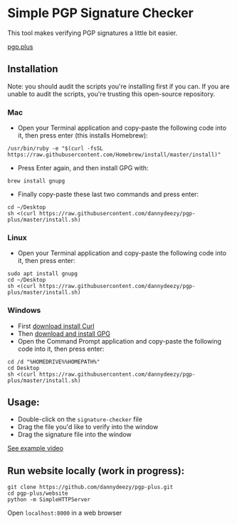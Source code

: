 # Simple PGP Signature Checker
This tool makes verifying PGP signatures a little bit easier.

[pgp.plus](https://pgp.plus)
## Installation
Note: you should audit the scripts you're installing first if you can. If you are unable to audit the scripts, you're trusting this open-source repository.

### Mac
- Open your Terminal application and copy-paste the following code into it, then press enter (this installs Homebrew):
```
/usr/bin/ruby -e "$(curl -fsSL https://raw.githubusercontent.com/Homebrew/install/master/install)"
```
- Press Enter again, and then install GPG with:
```
brew install gnupg
```
- Finally copy-paste these last two commands and press enter:
```
cd ~/Desktop
sh <(curl https://raw.githubusercontent.com/dannydeezy/pgp-plus/master/install.sh)
```

### Linux
- Open your Terminal application and copy-paste the following code into it, then press enter:
```
sudo apt install gnupg
cd ~/Desktop
sh <(curl https://raw.githubusercontent.com/dannydeezy/pgp-plus/master/install.sh)
```

### Windows
- First [download install Curl](https://curl.haxx.se/windows/)
- Then [download and install GPG](https://gpg4win.org/download.html)
- Open the Command Prompt application and copy-paste the following code into it, then press enter:
```
cd /d "%HOMEDRIVE%%HOMEPATH%"
cd Desktop
sh <(curl https://raw.githubusercontent.com/dannydeezy/pgp-plus/master/install.sh)
```

## Usage:
- Double-click on the `signature-checker` file
- Drag the file you'd like to verify into the window
- Drag the signature file into the window

[See example video](https://pgp.plus)

## Run website locally (work in progress):
```
git clone https://github.com/dannydeezy/pgp-plus.git
cd pgp-plus/website
python -m SimpleHTTPServer
```
Open `localhost:8000` in a web browser
